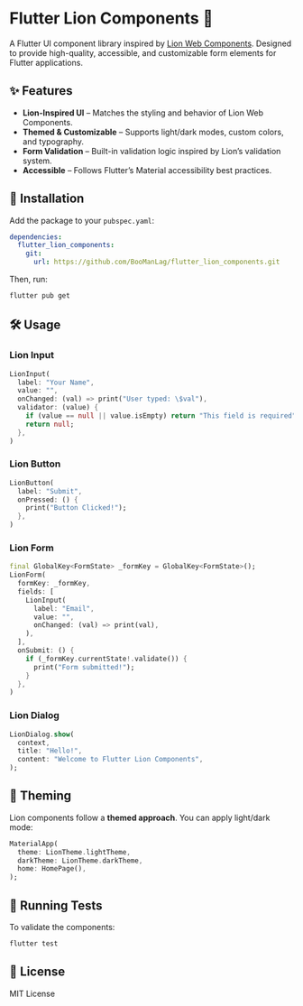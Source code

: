# Flutter Lion Components 🦁

A Flutter UI component library inspired by [Lion Web Components](https://lion-web-components.netlify.app/). Designed to provide high-quality, accessible, and customizable form elements for Flutter applications.

## ✨ Features
- **Lion-Inspired UI** – Matches the styling and behavior of Lion Web Components.
- **Themed & Customizable** – Supports light/dark modes, custom colors, and typography.
- **Form Validation** – Built-in validation logic inspired by Lion’s validation system.
- **Accessible** – Follows Flutter’s Material accessibility best practices.

## 🚀 Installation
Add the package to your `pubspec.yaml`:
```yaml
dependencies:
  flutter_lion_components:
    git:
      url: https://github.com/BooManLag/flutter_lion_components.git
```
Then, run:
```sh
flutter pub get
```

## 🛠️ Usage
### Lion Input
```dart
LionInput(
  label: "Your Name",
  value: "",
  onChanged: (val) => print("User typed: \$val"),
  validator: (value) {
    if (value == null || value.isEmpty) return "This field is required";
    return null;
  },
)
```

### Lion Button
```dart
LionButton(
  label: "Submit",
  onPressed: () {
    print("Button Clicked!");
  },
)
```

### Lion Form
```dart
final GlobalKey<FormState> _formKey = GlobalKey<FormState>();
LionForm(
  formKey: _formKey,
  fields: [
    LionInput(
      label: "Email",
      value: "",
      onChanged: (val) => print(val),
    ),
  ],
  onSubmit: () {
    if (_formKey.currentState!.validate()) {
      print("Form submitted!");
    }
  },
)
```

### Lion Dialog
```dart
LionDialog.show(
  context,
  title: "Hello!",
  content: "Welcome to Flutter Lion Components",
);
```

## 🎨 Theming
Lion components follow a **themed approach**. You can apply light/dark mode:
```dart
MaterialApp(
  theme: LionTheme.lightTheme,
  darkTheme: LionTheme.darkTheme,
  home: HomePage(),
);
```

## 🧪 Running Tests
To validate the components:
```sh
flutter test
```

## 📜 License
MIT License